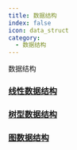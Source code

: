 ```yaml
---
title: 数据结构
index: false
icon: data_struct
category:
  - 数据结构
---
```


数据结构

<!--more-->

### [线性数据结构](./9.md)

### [树型数据结构](./1.md)

### [图数据结构](./10.md)
